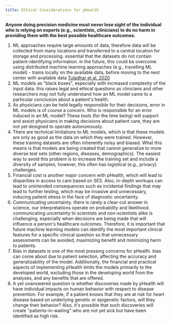 ```yaml
---
title: Ethical Considerations for pHealth
---
```


**Anyone doing precision medicine must never lose sight of the individual who is relying on experts (e.g., scientists, clinicians) to do no harm in providing them with the best possible healthcare outcomes.**

1. ML approaches require large amounts of data, therefore data will be collected from many locations and transferred to a central location for storage and processing. essential that the datasets do not contain patient-identifying information. in the future, this could be overcome using distributed machine learning approaches (e.g., travelling ML model) - trains locally on the available data, before moving to the next center with available data [Tuladhar et al. 2020](https://www.sciencedirect.com/science/article/pii/S1532046420300526?via%3Dihub)
2. ML models as "black boxes", especially with increased complexity of the input data. this raises legal and ethical questions as clinicians and other researchers may not fully understand how an ML model came to a particular conclusion about a patient's health. 
3. As physicians can be held legally responsible for their decisions, error in ML models is of course a concern. Who is responsible for an error induced in an ML model? These tools (for the time being) will support and assist physicians in making decisions about patient care, they are not yet designed to operate autonomously. 
4. There are technical limitations to ML models, which is that these models are only as good as the data on which they were trained. However, these training datasets are often inherently noisy and biased. What this means is that models are being created that cannot generalize to more diverse test sets (other regions, diseases, demographics). The easiest way to avoid this problem is to increase the training set and include a diversity of samples, however, this often has logistical (e.g., privacy) challenges. 
5. Financial cost is another major concern with pHealth, which will lead to disparities in access to care based on SES. Also, in-depth workups can lead to unintended consequences such as incidental findings that may lead to further testing, which may be invasive and unnecessary, inducing patient stress in the face of diagnostic uncertainty. 
6. Communicating uncertainty. there is rarely a clear-cut answer in science, our interpretations operate on probability and likelihood. communicating uncertainty to scientists and non-scientists alike is challenging, especially when decisions are being made that will influence a person's healthcare outcomes. Therefore, it is important that future machine learning models can identify the most important clinical features for a specific clinical question so that unnecessary assessments can be avoided, maximizing benefit and minimizing harm to patients. 
7. Bias in datasets is one of the most pressing concerns for pHealth. bias can come about due to patient selection, affecting the accuracy and generalizability of the model. Additionally, the financial and practical aspects of implementing pHealth limits the models primarily to the developed world, excluding those in the developing world from the analyses, and any benefits that are offered. 
8. A yet unanswered question is whether discoveries made by pHealth will have individual impacts on human behavior with respect to disease prevention. For example, if a patient knows that they are at risk for heart disease based on underlying genetic or epigenetic factors, will they change their behavior? Also, it's possible that such discoveries will create "patients-in-waiting" who are not yet sick but have been identified as high risk. 
